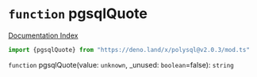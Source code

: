 # `function` pgsqlQuote

[Documentation Index](../README.md)

```ts
import {pgsqlQuote} from "https://deno.land/x/polysql@v2.0.3/mod.ts"
```

`function` pgsqlQuote(value: `unknown`, \_unused: `boolean`=false): `string`

